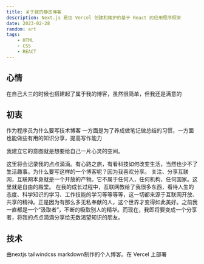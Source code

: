 ```yaml
---
title: 关于我的静态博客
description: Next.js 是由 Vercel 创建和维护的基于 React 的应用程序框架
date: 2023-02-28
random: art
tags:
    - HTML
    - CSS
    - REACT
---
```


## 心情
在自己大三的时候也搭建起了属于我的博客，虽然很简单，但我还是满意的

## 初衷
作为程序员为什么要写技术博客
一方面是为了养成做笔记做总结的习惯，一方面也能做些有用的知识分享，提高写作能力

我建立它的意图就是想要给自己一片心灵的空间。

这里将会记录我的点点滴滴。有心路之旅，有看科技如何改变生活，当然也少不了生活趣事。为什么要写这样的一个博客呢？因为我喜欢分享。  关注、分享互联网，互联网本身就是一个开放的产物。它不属于任何人，任何机构，任何国家。这里就是自由的殿堂。
在我的成长过程中，互联网教给了我很多东西，看待人生的态度、科学知识的学习、工作技能的学习等等等等，这一切都来源于互联网开放、共享的精神。正是因为有那么多无私奉献的人，这个世界才变得如此美好。之前我一直都是一个“汲取者”，不断的吸取别人的精华。而现在，我即将要变成一个分享者，将我的点点滴滴分享给无数渴望知识的朋友。

## 技术
由nextjs tailwindcss markdown制作的个人博客。在 Vercel 上部署